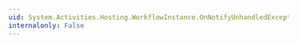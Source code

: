 ```yaml
---
uid: System.Activities.Hosting.WorkflowInstance.OnNotifyUnhandledException(System.Exception,System.Activities.Activity,System.String)
internalonly: False
---
```

